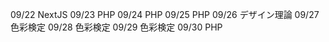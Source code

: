 09/22
NextJS
09/23
PHP
09/24
PHP
09/25
PHP
09/26
デザイン理論
09/27
色彩検定
09/28
色彩検定
09/29
色彩検定
09/30
PHP


